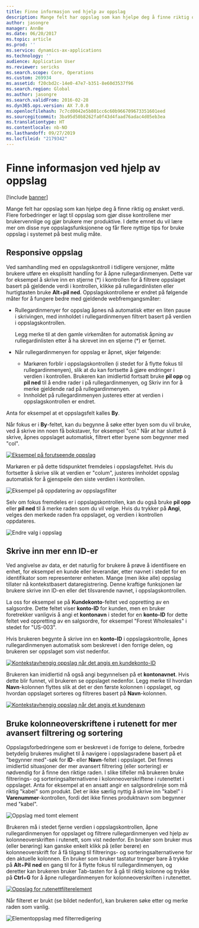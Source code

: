 ```yaml
---
title: Finne informasjon ved hjelp av oppslag
description: Mange felt har oppslag som kan hjelpe deg å finne riktig og ønsket verdi. Flere forbedringer er lagt til oppslag som gjør disse kontrollene mer brukervennlige og gjør brukere mer produktive. I dette emnet du vil lære mer om disse nye oppslagsfunksjonene og får flere nyttige tips for bruke oppslag i systemet på best mulig måte.
author: jasongre
manager: AnnBe
ms.date: 06/20/2017
ms.topic: article
ms.prod: ''
ms.service: dynamics-ax-applications
ms.technology: ''
audience: Application User
ms.reviewer: sericks
ms.search.scope: Core, Operations
ms.custom: 269934
ms.assetid: f20cbd2c-14e0-47e7-b351-8e60d3537f96
ms.search.region: Global
ms.author: jasongre
ms.search.validFrom: 2016-02-28
ms.dyn365.ops.version: AX 7.0.0
ms.openlocfilehash: 7c7cd0042e5b801cc6c60b966709673351601eed
ms.sourcegitcommit: 3ba95d50b8262fa0f43d4faad76adac4d05eb3ea
ms.translationtype: HT
ms.contentlocale: nb-NO
ms.lasthandoff: 09/27/2019
ms.locfileid: "2179342"
---
```

# <a name="find-information-by-using-lookups"></a>Finne informasjon ved hjelp av oppslag

[!include [banner](../includes/banner.md)]

Mange felt har oppslag som kan hjelpe deg å finne riktig og ønsket verdi. Flere forbedringer er lagt til oppslag som gjør disse kontrollene mer brukervennlige og gjør brukere mer produktive. I dette emnet du vil lære mer om disse nye oppslagsfunksjonene og får flere nyttige tips for bruke oppslag i systemet på best mulig måte.

## <a name="responsive-lookups"></a>Responsive oppslag

Ved samhandling med en oppslagskontroll i tidligere versjoner, måtte brukere utføre en eksplisitt handling for å åpne rullegardinmenyen. Dette var for eksempel å skrive inn en stjerne (\*) i kontrollen for å filtrere oppslaget basert på gjeldende verdi i kontrollen, klikke på rullegardinlisten eller hurtigtasten bruke **Alt**+**pil ned**. Oppslagskontrollene er endret på følgende måter for å fungere bedre med gjeldende webfremgangsmåter:

- Rullegardinmenyer for oppslag åpnes nå automatisk etter en liten pause i skrivingen, med innholdet i rullegardinmenyen filtrert basert på verdien i oppslagskontrollen.

    Legg merke til at den gamle virkemåten for automatisk åpning av rullegardinlisten etter å ha skrevet inn en stjerne (\*) er fjernet.

- Når rullegardinmenyen for oppslag er åpnet, skjer følgende:

    - Markøren forblir i oppslagskontrollen (i stedet for å flytte fokus til rullegardinmenyen), slik at du kan fortsette å gjøre endringer i verdien i kontrollen. Brukeren kan imidlertid fortsatt bruke **pil opp** og **pil ned** til å endre rader i på rullegardinmenyen, og Skriv inn for å merke gjeldende rad på rullegardinmenyen.
    - Innholdet på rullegardinmenyen justeres etter at verdien i oppslagskontrollen er endret.

Anta for eksempel at et oppslagsfelt kalles **By**.

Når fokus er i **By**-feltet, kan du begynne å søke etter byen som du vil bruke, ved å skrive inn noen få bokstaver, for eksempel "col." Når at har sluttet å skrive, åpnes oppslaget automatisk, filtrert etter byene som begynner med "col".

[![Eksempel på forutseende oppslag](./media/typeaheadlookupexample.png)](./media/typeaheadlookupexample.png)

Markøren er på dette tidspunktet fremdeles i oppslagsfeltet. Hvis du fortsetter å skrive slik at verdien er "colum", justeres innholdet oppslag automatisk for å gjenspeile den siste verdien i kontrollen.

![Eksempel på oppdatering av oppslagsfilter](./media/updatefilterlookupexample.png)

Selv om fokus fremdeles er i oppslagskontrollen, kan du også bruke **pil opp** eller **pil ned** til å merke raden som du vil velge. Hvis du trykker på **Angi**, velges den merkede raden fra oppslaget, og verdien i kontrollen oppdateres.

![Endre valg i oppslag](./media/changingselectionlookup.png)

## <a name="typing-in-more-than-ids"></a>Skrive inn mer enn ID-er

Ved angivelse av data, er det naturlig for brukere å prøve å identifisere en enhet, for eksempel en kunde eller leverandør, etter navnet i stedet for en identifikator som representerer enheten. Mange (men ikke alle) oppslag tillater nå kontekstbasert dataregistrering. Denne kraftige funksjonen lar brukere skrive inn ID-en eller det tilsvarende navnet, i oppslagskontrollen.

La oss for eksempel se på **Kundekonto**-feltet ved oppretting av en salgsordre. Dette feltet viser **konto-ID** for kunden, men en bruker foretrekker vanligvis å angi et **kontonavn** i stedet for en **konto-ID** for dette feltet ved oppretting av en salgsordre, for eksempel "Forest Wholesales" i stedet for "US-003".

Hvis brukeren begynte å skrive inn en **konto-ID** i oppslagskontrolle, åpnes rullegardinmenyen automatisk som beskrevet i den forrige delen, og brukeren ser oppslaget som vist nedenfor.

[![Kontekstavhengig oppslag når det angis en kundekonto-ID](./media/howtocontextuallookups-1.png)](./media/howtocontextuallookups-1.png)

Brukeren kan imidlertid nå også angi begynnelsen på et **kontonavnet**. Hvis dette blir funnet, vil brukeren se oppslaget nedenfor. Legg merke til hvordan **Navn**-kolonnen flyttes slik at det er den første kolonnen i oppslaget, og hvordan oppslaget sorteres og filtreres basert på **Navn**-kolonnen.

[![Kontekstavhengig oppslag når det angis et kundenavn](./media/howtocontextuallookups-2.png)](./media/howtocontextuallookups-2.png)

## <a name="using-grid-column-headers-for-more-advanced-filtering-and-sorting"></a>Bruke kolonneoverskriftene i rutenett for mer avansert filtrering og sortering

Oppslagsforbedringene som er beskrevet i de forrige to delene, forbedre betydelig brukeres mulighet til å navigere i oppslagsradene basert på et "begynner med"-søk for **ID**- eller **Navn**-feltet i oppslaget. Det finnes imidlertid situasjoner der mer avansert filtrering (eller sortering) er nødvendig for å finne den riktige raden. I slike tilfeller må brukeren bruke filtrerings- og sorteringsalternativene i kolonneoverskriftene i rutenettet i oppslaget. Anta for eksempel at en ansatt angir en salgsordrelinje som må riktig "kabel" som produkt. Det er ikke særlig nyttig å skrive inn "kabel" i **Varenummer**-kontrollen, fordi det ikke finnes produktnavn som begynner med "kabel".

![Oppslag med tomt element](./media/emptyitemlookup.png)

Brukeren må i stedet fjerne verdien i oppslagskontrollen, åpne rullegardinmenyen for oppslaget og filtrere rullegardinmenyen ved hjelp av kolonneoverskriften i rutenett, som vist nedenfor. En bruker som bruker mus (eller berøring) kan ganske enkelt klikk på (eller berøre) en kolonneoverskrift for å få tilgang til filtrerings- og sorteringsalternativene for den aktuelle kolonnen. En bruker som bruker tastatur trenger bare å trykke på **Alt**+**Pil** **ned** en gang til for å flytte fokus til rullegardinmenyen, og deretter kan brukeren bruker Tab-tasten for å gå til riktig kolonne og trykke på **Ctrl**+**G** for å åpne rullegardinmenyen for kolonneoverskriften i rutenettet.

[![Oppslag for rutenettfilterelement](./media/gridfilteritemlookup.png)](./media/gridfilteritemlookup.png)

Når filteret er brukt (se bildet nedenfor), kan brukeren søke etter og merke raden som vanlig.

![Elementoppslag med filterredigering](./media/filtereditemlookup.png)

